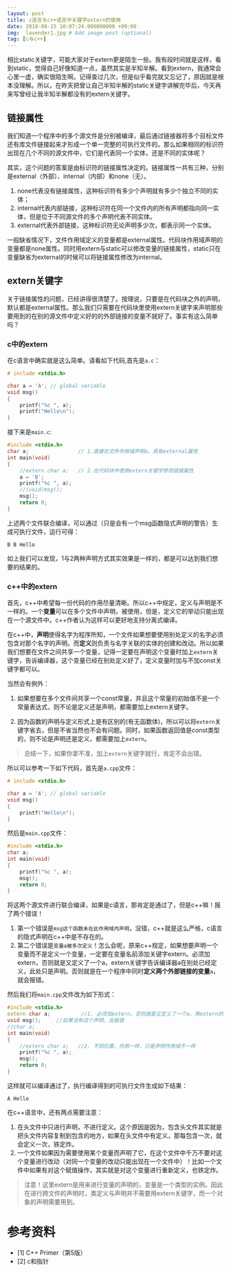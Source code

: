 ```yaml
---
layout: post
title: c语言与c++语言中关键字extern的使用
date: 2018-08-15 10:07:24.000000000 +09:00
img:  lavender1.jpg # Add image post (optional)
tag: [c与c++]
---
```


相比static关键字，可能大家对于extern更是陌生一些。我有段时间就是这样，看到static，觉得自己好像知道一点，虽然其实是半知半解。看到extern，我通常会心里一虚，确实很陌生啊。记得查过几次，但是似乎看完就又忘记了，原因就是根本没理解。所以，在昨天把曾让自己半知半解的static关键字讲解完毕后，今天再来写曾经让我半知半解都没有的extern关键字。

## 链接属性
我们知道一个程序中的多个源文件是分别被编译，最后通过链接器将多个目标文件还有库文件链接起来才形成一个单一完整的可执行文件的。那么如果相同的标识符出现在几个不同的源文件中，它们是代表同一个实体，还是不同的实体呢？

其实，这个问题的答案是由标识符的链接属性决定的。链接属性一共有三种，分别是external（外部）、internal（内部）和none（无）。

1. none代表没有链接属性，这种标识符有多少个声明就有多少个独立不同的实体；
2. internal代表内部链接，这种标识符在同一个文件内的所有声明都指向同一实体，但是位于不同源文件的多个声明代表不同实体。
3. external代表外部链接，这种标识符无论声明多少次，都表示同一个实体。

一般缺省情况下，文件作用域定义的变量都是external属性。代码块作用域声明的变量都是none属性。同时用extern与static可以修改变量的链接属性，static只在变量缺省为external的时候可以将链接属性修改为internal。

## extern关键字
关于链接属性的问题，已经讲得很清楚了。按理说，只要是在代码块之外的声明，默认都是external属性。那么我们只需要在代码块里使用extern关键字来声明那些要用到的在别的源文件中定义好的的外部链接的变量不就好了。事实有这么简单吗？

### c中的extern
在c语言中确实就是这么简单。请看如下代码,首先是`a.c`：
```c
# include <stdio.h>

char a = 'A'; // global variable
void msg() 
{
    printf("%c ", a);
    printf("Hello\n"); 
}
```
接下来是`main.c`:
```c
#include <stdio.h>
char a;                // 1.直接在文件作用域声明a，具有external属性
int main(void)
{    
    //extern char a;   // 2.在代码块中使用extern关键字修改链接属性 
    a = 'B';
    printf("%c ", a);
    //(void)msg();
    msg();
    return 0;
}
```
上述两个文件联合编译，可以通过（只是会有一个msg函数隐式声明的警告）生成可执行文件，运行可得：

	B B Hello

如上我们可以发现，1与2两种声明方式其实效果是一样的，都是可以达到我们想要的结果的。

### c++中的extern

首先，c++中希望每一份代码的作用尽量清晰。所以c++中规定，定义与声明是不一样的。一个**变量**可以在多个文件中声明，被使用，但是，定义它的举动只能出现在一个源文件中。c++作者认为这样可以更好地支持分离式编译。

在c++中，**声明**使得名字为程序所知，一个文件如果想要使用别处定义的名字必须包含对那个名字的声明。而**定义**则负责与名字关联的实体的创建和改动。所以如果我们想要在文件之间共享一个变量，记得一定要在声明这个变量时加上`extern`关键字，告诉编译器，这个变量已经在别处定义好了，定义变量时加与不加const关键字都可以。

当然会有例外：
1. 如果想要在多个文件间共享一个const常量，并且这个常量的初始值不是一个常量表达式，则不论是定义还是声明，都需要加上extern关键字。

2. 因为函数的声明与定义形式上是有区别的(有无函数体)，所以可以将`extern`关键字省去，但是不省当然也不会有问题。同时，如果函数返回值是const类型的，则不论是声明还是定义，都需要加上`extern`。

> 总结一下，如果你拿不准，加上`extern`关键字就行，肯定不会出错。

所以可以参考一下如下代码，首先是`a.cpp`文件：
```cpp
# include <stdio.h>

char a = 'A'; // global variable
void msg() 
{
    printf("Hello\n"); 
}
```	
然后是`main.cpp`文件：
```cpp
#include <stdio.h>
char a;              
int main(void)
{    
    printf("%c ", a);
    msg();
    return 0;
}
```
将这两个源文件进行联合编译，如果是c语言，那肯定是通过了，但是c++嘛！报了两个错误！

1. 第一个错误是`msg这个函数未在此作用域内声明`，没错，c++就是这么严格，c语言的隐式声明在c++中是不存在的。
2. 第二个错误是`变量a被多次定义`！怎么会呢，原来c++规定，如果想要声明一个变量而不是定义一个变量，一定要在变量名前添加关键字extern。必须加extern，否则就是又定义了一个a，extern关键字告诉编译器a在别处已经定义，此处只是声明。否则就是在一个程序中同时**定义两个外部链接的变量**`a`，就会报错。

然后我们将`main.cpp`文件改为如下形式：
```cpp
#include <stdio.h>
extern char a;          //1. 必须加extern，否则就是又定义了一个a，用extern的话告诉编译器a在别处已经定义，此处只是声明
void msg();		//如果没有这个声明，会报错
//char a;
int main(void)
{    
    //extern char a;   //2. 不同位置，作用一样，只是声明作用域不一样
    printf("%c ", a);
    msg();
    return 0;
}
```
这样就可以编译通过了，执行编译得到的可执行文件生成如下结果：

	A Hello

在c++语言中，还有两点需要注意：
1. 在头文件中只进行声明，不进行定义。这个原因是因为，包含头文件其实就是把头文件内容复制到包含的地方，如果在头文件中有定义，那每包含一次，就会定义一次，铁定炸。
2. 一个文件如果因为需要使用某个变量而声明了它，在这个文件中千万不要对这个变量进行改动（对同一个变量的改动只能出现在一个文件中）！比如一个文件中如果有对这个赋值操作，其实就是对这个变量进行重新定义，也铁定炸。

> 注意！这里extern是用来进行变量的声明的，变量是一个类型的实例。因此在进行跨文件的声明时，类定义与声明并不需要用extern关键字，而一个对象的声明需要用到。

# 参考资料
- [1] C++ Primer（第5版）
- [2] c和指针
